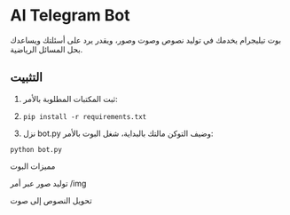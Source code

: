 # AI Telegram Bot

بوت تيليجرام يخدمك في توليد نصوص وصوت وصور، ويقدر يرد على أسئلتك ويساعدك بحل المسائل الرياضية.

## التثبيت

1. ثبت المكتبات المطلوبة بالأمر:
2. ```
   pip install -r requirements.txt
   ```

3. نزل bot.py وضيف التوكن مالتك بالبداية، شغل البوت بالأمر:
```
python bot.py
```


مميزات البوت

توليد صور عبر أمر /img

تحويل النصوص إلى صوت

